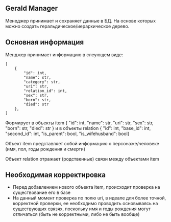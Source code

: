 ## Gerald Manager

Менеджер принимает и сохраняет данные в БД.
На основе которых можно создать геральдическое/иерархическое дерево.

## Основная информация

Менджер принимает информацию в слеующем виде:
```
[
    {
        "id": int,
        "name": str,
        "category": str,
        "uri": str,
        "relation_id": int,
        "sex": str,
        "born": str,
        "died": str
    },
]
```

Формирует в объекты item
{ "id": int, "name": str, "uri": str, "sex": str, "born": str, "died": str }
и в объекты relation
{ "id": int, "base_id": int, "second_id": int, "is_parent": bool, "is_wifehusband": bool}

Объект item представляет собой информацию о персонаже/человеке (имя, пол, годы рождения и смерти)

Объект relation отражает (родственные) связи между объектами item

## Необходимая корректировка

* Перед добавлением нового объекта item, происходит проверка на существование его в базе
* На данный момент проверка по полю uri, в идеале для более точной, корректной проверки, ее необходимо проводить основываясь на существующих связях, поскольку имя и годы рождения могут отличаться (быть не корректными, либо не быть вообще)
